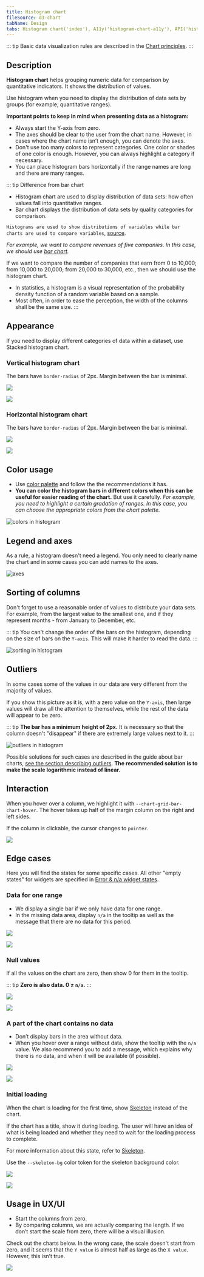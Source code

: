 ```yaml
---
title: Histogram chart
fileSource: d3-chart
tabName: Design
tabs: Histogram chart('index'), A11y('histogram-chart-a11y'), API('histogram-chart-api'), Changelog('d3-chart-changelog')
---
```


::: tip
Basic data visualization rules are described in the [Chart principles](/data-display/d3-chart).
:::

## Description

**Histogram chart** helps grouping numeric data for comparison by quantitative indicators. It shows the distribution of values.

Use histogram when you need to display the distribution of data sets by groups (for example, quantitative ranges).

**Important points to keep in mind when presenting data as a histogram:**

- Always start the Y-axis from zero.
- The axes should be clear to the user from the chart name. However, in cases where the chart name isn’t enough, you can denote the axes.
- Don't use too many colors to represent categories. One color or shades of one color is enough. However, you can always highlight a category if necessary.
- You can place histogram bars horizontally if the range names are long and there are many ranges.

::: tip
Difference from bar chart

- Histogram chart are used to display distribution of data sets: how often values fall into quantitative ranges.
- Bar chart displays the distribution of data sets by quality categories for comparison.

`Histograms are used to show distributions of variables while bar charts are used to compare variables`, [source](https://www.forbes.com/sites/naomirobbins/2012/01/04/a-histogram-is-not-a-bar-chart/#93b29b6d775f).

_For example, we want to compare revenues of five companies. In this case, we should use [bar chart](/data-display/bar-chart/)._

If we want to compare the number of companies that earn from 0 to 10,000; from 10,000 to 20,000; from 20,000 to 30,000, etc., then we should use the histogram chart.

- In statistics, a histogram is a visual representation of the probability density function of a random variable based on a sample.
- Most often, in order to ease the perception, the width of the columns shall be the same size.
:::

## Appearance

If you need to display different categories of data within a dataset, use Stacked histogram chart.

### Vertical histogram chart

The bars have `border-radius` of 2px. Margin between the bar is minimal.

![](static/histogram.png)

![](static/histogram-stack.png)

### Horizontal histogram chart

The bars have `border-radius` of 2px. Margin between the bar is minimal.

![](static/histogram-horizontal.png)

![](static/histogram-horizontal-stack.png)

## Color usage

- Use [color palette](/data-display/color-palette/) and follow the the recommendations it has.
- **You can color the histogram bars in different colors when this can be useful for easier reading of the chart.** But use it carefully. _For example, you need to highlight a certain gradation of ranges. In this case, you can choose the appropriate colors from the chart palette._

![colors in histogram](static/color-yes-no.png)

## Legend and axes

As a rule, a histogram doesn't need a legend. You only need to clearly name the chart and in some cases you can add names to the axes.

![axes](static/axes.png)

## Sorting of columns

Don't forget to use a reasonable order of values to distribute your data sets. For example, from the largest value to the smallest one, and if they represent months - from January to December, etc.

::: tip
You can't change the order of the bars on the histogram, depending on the size of bars on the `Y-axis`. This will make it harder to read the data.
:::

![sorting in histogram](static/sort-yes-no.png)

## Outliers

In some cases some of the values in our data are very different from the majority of values.

If you show this picture as it is, with a zero value on the `Y-axis`, then large values will draw all the attention to themselves, while the rest of the data will appear to be zero.

::: tip
**The bar has a minimum height of 2px.** It is necessary so that the column doesn't "disappear" if there are extremely large values next to it.
:::

![outliers in histogram](static/outliers.png)

Possible solutions for such cases are described in the guide about bar charts, [see the section describing outliers](/data-display/bar-chart/). **The recommended solution is to make the scale logarithmic instead of linear.**

## Interaction

When you hover over a column, we highlight it with `--chart-grid-bar-chart-hover`. The hover takes up half of the margin column on the right and left sides.

If the column is clickable, the cursor changes to `pointer`.

![](static/histogram.png)

## Edge cases

Here you will find the states for some specific cases. All other "empty states" for widgets are specified in [Error & n/a widget states](/components/widget-empty/).

### Data for one range

- We display a single bar if we only have data for one range.
- In the missing data area, display `n/a` in the tooltip as well as the message that there are no data for this period.

![](static/na.png)

![](static/no-more-histogram-chart.png)

### Null values

If all the values on the chart are zero, then show 0 for them in the tooltip.

::: tip
**Zero is also data. 0 ≠ `n/a`.**
:::

![](static/null-histogram-chart.png)

![](static/null-horizontal.png)

### A part of the chart contains no data

- Don’t display bars in the area without data.
- When you hover over a range without data, show the tooltip with the `n/a` value. We also recommend you to add a message, which explains why there is no data, and when it will be available (if possible).

![](static/histogram-partially.png)

![](static/hor-partially.png)

### Initial loading

When the chart is loading for the first time, show [Skeleton](/components/skeleton/) instead of the chart.

If the chart has a title, show it during loading. The user will have an idea of what is being loaded and whether they need to wait for the loading process to complete.

For more information about this state, refer to [Skeleton](/components/skeleton/).

Use the `--skeleton-bg` color token for the skeleton background color.

![](static/vert-skeleton.png)

![](static/hor-skeleton.png)

## Usage in UX/UI

- Start the columns from zero.
- By comparing columns, we are actually comparing the length. If we don’t start the scale from zero, there will be a visual illusion.

Check out the charts below. In the wrong case, the scale doesn't start from zero, and it seems that the `Y value` is almost half as large as the `X value`. However, this isn’t true.

![](static/deception-yes-no.png)

